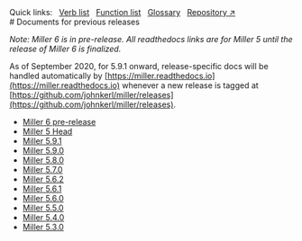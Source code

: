 <!---  PLEASE DO NOT EDIT DIRECTLY. EDIT THE .md.in FILE PLEASE. --->
<div>
<span class="quicklinks">
Quick links:
&nbsp;
<a class="quicklink" href="../reference-verbs/index.html">Verb list</a>
&nbsp;
<a class="quicklink" href="../reference-dsl-builtin-functions/index.html">Function list</a>
&nbsp;
<a class="quicklink" href="../glossary/index.html">Glossary</a>
&nbsp;
<a class="quicklink" href="https://github.com/johnkerl/miller" target="_blank">Repository ↗</a>
</span>
</div>
# Documents for previous releases

_Note: Miller 6 is in pre-release. All readthedocs links are for Miller 5 until
the release of Miller 6 is finalized._

As of September 2020, for 5.9.1 onward, release-specific docs will be handled automatically by [https://miller.readthedocs.io](https://miller.readthedocs.io) whenever a new release is tagged at [https://github.com/johnkerl/miller/releases](https://github.com/johnkerl/miller/releases).

* [Miller 6 pre-release](https://johnkerl.org/miller6)
* [Miller 5 Head](https://miller.readthedocs.io)
* [Miller 5.9.1](https://johnkerl.org/miller-docs-by-release/5.10.0/)
* [Miller 5.9.0](https://johnkerl.org//miller-docs-by-release/5.9.0/)
* [Miller 5.8.0](https://johnkerl.org//miller-docs-by-release/5.8.0/)
* [Miller 5.7.0](https://johnkerl.org//miller-docs-by-release/5.7.0/)
* [Miller 5.6.2](https://johnkerl.org//miller-docs-by-release/5.6.2/)
* [Miller 5.6.1](https://johnkerl.org//miller-docs-by-release/5.6.1/)
* [Miller 5.6.0](https://johnkerl.org//miller-docs-by-release/5.6.0/)
* [Miller 5.5.0](https://johnkerl.org//miller-docs-by-release/5.5.0/)
* [Miller 5.4.0](https://johnkerl.org//miller-docs-by-release/5.4.0/)
* [Miller 5.3.0](https://johnkerl.org//miller-docs-by-release/5.3.0/)
